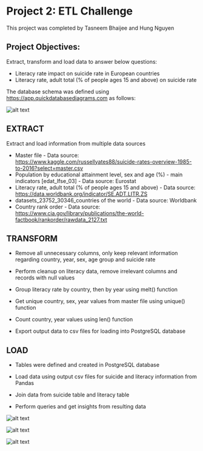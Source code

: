 # Project 2: ETL Challenge

This project was completed by Tasneem Bhaijee and Hung Nguyen

## Project Objectives: 
Extract, transform and load data to answer below questions:
* Literacy rate impact on suicide rate in European countries
* Literacy rate, adult total (% of people ages 15 and above) on suicide rate

The database schema was defined using https://app.quickdatabasediagrams.com as follows:

![alt text](https://github.com/tbhaijee/project_two/blob/master/SQL%20Files/QuickDBD-ETL_project.png)

## EXTRACT

Extract and load information from multiple data sources

* Master file - Data source: https://www.kaggle.com/russellyates88/suicide-rates-overview-1985-to-2016?select=master.csv 
* Population by educational attainment level, sex and age (%) - main indicators [edat_lfse_03] - Data source: Eurostat
* Literacy rate, adult total (% of people ages 15 and above) - Data source: https://data.worldbank.org/indicator/SE.ADT.LITR.ZS
* datasets_23752_30346_countries of the world - Data source: Worldbank
* Country rank order - Data source: https://www.cia.gov/library/publications/the-world-factbook/rankorder/rawdata_2127.txt

## TRANSFORM

* Remove all unnecessary columns, only keep relevant information regarding country, year, sex, age group and suicide rate

* Perform cleanup on literacy data, remove irrelevant columns and records with null values

* Group literacy rate by country, then by year using melt() function

* Get unique country, sex, year values from master file using unique() function

* Count country, year values using len() function

* Export output data to csv files for loading into PostgreSQL database

## LOAD
* Tables were defined and created in PostgreSQL database

* Load data using output csv files for suicide and literacy information from Pandas

* Join data from suicide table and literacy table

* Perform queries and get insights from resulting data

![alt text](https://github.com/tbhaijee/project_two/blob/master/Images/image1.png)

![alt text](https://github.com/tbhaijee/project_two/blob/master/Images/image2.png)

![alt text](https://github.com/tbhaijee/project_two/blob/master/Images/image3.png)
